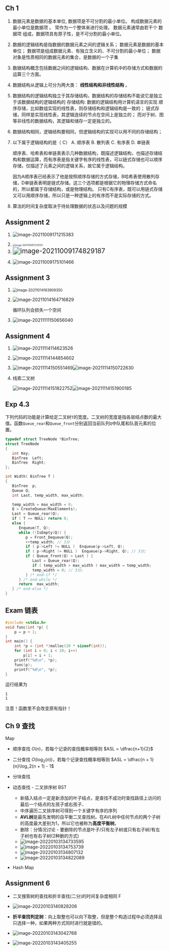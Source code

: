 ## Ch 1

1. 数据元素是数据的基本单位, 数据项是不可分割的最小单位。 构成数据元素的 最小单位是数据项 。 常作为一个整体来进行处理。 数据元素通常由若干个 数据项 组成，数据项具有原子性，是不可分割的最小单位。

2. 数据的逻辑结构是指数据的数据元素之间的逻辑关系；
   数据元素是数据的基本单位；
   数据项是组成数据元素、有独立含义的、不可分割的最小单位；
   数据对象是性质相同的数据元素的集合，是数据的一个子集
   
3. 数据结构概念包括数据之间的逻辑结构、数据在计算机中的存储方式和数据的运算三个方面。

4. 数据结构从逻辑上可分为两大类： **线性结构和非线性结构** 。

5. 数据结构的逻辑结构独立于其存储结构，数据结构的存储结构不能说它是独立于该数据结构的逻辑结构的
    存储结构: 数据的逻辑结构用计算机语言的实现
    顺序存储，比如数组实现的线性表，则存储结构和逻辑结构是一致的；
    链式存储，同样是实现线性表，其逻辑连续的节点在空间上是独立的；
    而对于树、图等非线性的数据结构，其逻辑和储存一定是独立的。

6. 数据结构相同，逻辑结构要相同，但逻辑结构的实现可以用不同的存储结构；

7. 以下属于逻辑结构的是（ C） A. 顺序表 B. 散列表 C. 有序表 D. 单链表

   顺序表、哈希表和单链表表示几种数据结构，既描述逻辑结构，也描述存储结构和数据运算，而有序表是指关键字有序的线性表，可以链式存储也可以顺序存储，仅描述了元素之间的逻辑关系，故它属于逻辑结构。

   因为A顺序表已经表示了他是按照顺序存储的方式存储，B哈希表使用散列存储，D单链表表明是链式存储。这三个选项都是根据它的物理存储方式命名的，所以都属于存储结构，或是物理结构。
   只有C有序表，既可以用链式存储又可以用顺序存储，所以只是一种逻辑上的有序而不是实际存储的方式。

8. 算法的时间复杂度取决于待处理数据的状态以及问题的规模

## Assignment 2

1. ![image-20211009171215383](https://gitee.com/ohg/typora_image/raw/master/imgs/2021/10/202110091712566.png)

2. <img src="https://gitee.com/ohg/typora_image/raw/master/imgs/2021/10/202110091723180.png" alt="image-20211009172310121" style="zoom:50%;" />

3. <img src="https://gitee.com/ohg/typora_image/raw/master/imgs/2021/10/202110091748282.png" alt="image-20211009174829187" style="zoom:150%;" />

4. ![image-20211009175101466](https://gitee.com/ohg/typora_image/raw/master/imgs/2021/10/202110091751534.png)

## Assignment 3

1. <img src="https://gitee.com/ohg/typora_image/raw/master/imgs/2021/10/202110141639524.png" alt="image-20211014163909350" style="zoom:80%;" />

2. ![image-20211014164716829](https://gitee.com/ohg/typora_image/raw/master/imgs/2021/10/202110141647900.png)

   循环队列会损失一个空间

3. ![image-20211111150656040](https://gitee.com/ohg/typora_image/raw/master/imgs/2021/11/202111111507220.png)

## Assignment 4

1. ![image-20211114114623526](https://gitee.com/ohg/typora_image/raw/master/imgs/2021/11/202111141146618.png)

2. ![image-20211114144854602](https://gitee.com/ohg/typora_image/raw/master/imgs/2021/11/202111141448662.png)

3. ![image-20211114150551469](https://gitee.com/ohg/typora_image/raw/master/imgs/2021/11/202111141505550.png)![image-20211114150722630](https://gitee.com/ohg/typora_image/raw/master/imgs/2021/11/202111141507680.png)

4. 线索二叉树

   ![image-20211114151822752](https://gitee.com/ohg/typora_image/raw/master/imgs/2021/11/202111141518814.png)![image-20211114151900185](https://gitee.com/ohg/typora_image/raw/master/imgs/2021/11/202111141519229.png)

## Exp 4.3

下列代码的功能是计算给定二叉树`T`的宽度。二叉树的宽度是指各层结点数的最大值。函数`Queue_rear`和`Queue_front`分别返回当前队列`Q`中队尾和队首元素的位置。

```c++
typedef struct TreeNode *BinTree;
struct TreeNode
{
   int Key;
   BinTree  Left;
   BinTree  Right;
};

int Width( BinTree T )
{
   BinTree  p;
   Queue Q;
   int Last, temp_width, max_width;

   temp_width = max_width = 0;
   Q = CreateQueue(MaxElements);
   Last = Queue_rear(Q);
   if ( T == NULL) return 0;
   else {
      Enqueue(T, Q);
      while (!IsEmpty(Q)) {
         p = Front_Dequeue(Q); 
         ++temp_width; // 3分
         if ( p->Left != NULL )  Enqueue(p->Left, Q);
         if ( p->Right != NULL )  Enqueue(p->Right, Q); // 3分;  
         if ( Queue_front(Q) > Last ) {
            Last = Queue_rear(Q);
            if ( temp_width > max_width ) max_width = temp_width;
            temp_width = 0; // 3分;
         } /* end-if */
      } /* end-while */
      return  max_width;
   } /* end-else */
} 
```

## Exam 链表

```c
#include <stdio.h>
void func(int *p) {
	p = p + 1;
}
int main() {
	int *p = (int *)malloc(20 * sizeof(int));
	for (int i = 0; i < 20; i++)
		p[i] = i + 1;
	printf("%d\n", *p);
	func(p);
	printf("%d\n", *p);
}
```

运行结果为

```
1
1
```

注意！函数里不会改变原有指针！

## Ch 9 查找

Map

- 顺序查找 $O(n)$，若每个记录的查找概率相等则 $ASL = \dfrac{n+1}{2}$
- 二分查找 $O(\log_2(n))$，若每个记录查找概率相等则 $ASL = \dfrac{n + 1}{n}\log_2(n + 1) - 1$
- 分块查找
- 动态查找 - 二叉排序树 BST
  - 新插入结点一定是新添加的叶子结点，是查找不成功时查找路径上访问的最后一个结点的左孩子或右孩子、
  - 中序遍历二叉排序树可得到一个关键字有序的序列
  - **AVL树**是最先发明的自平衡二叉查找树。在AVL树中任何节点的两个子树的高度最大差别为1，所以它也被称为**高度平衡树**。
  - 删除：分情况讨论 - 要删除的节点是叶子/只有左子树或只有右子树/有左子树也有右子树(2种删的方式)
  - ![image-20220103134733595](https://gitee.com/ohg/typora_image/raw/master/imgs/2022/01/202201031347708.png)
  - ![image-20220103134753739](https://gitee.com/ohg/typora_image/raw/master/imgs/2022/01/202201031347821.png)
  - ![image-20220103134807132](https://gitee.com/ohg/typora_image/raw/master/imgs/2022/01/202201031348219.png)
  - ![image-20220103134822089](https://gitee.com/ohg/typora_image/raw/master/imgs/2022/01/202201031348185.png)

- Hash Map

## Assignment 6

- 二叉搜索树的查找和折半查找(二分)的时间复杂度相同 F

- ![image-20220103140828206](https://gitee.com/ohg/typora_image/raw/master/imgs/2022/01/202201031408270.png)

- **折半查找判定树**：向上取整也可以向下取整，但是整个构造过程中必须选择且只选择一种，如果两种方式同时进行就是错的。
- ![image-20220103143042768](https://gitee.com/ohg/typora_image/raw/master/imgs/2022/01/202201031430451.png)

- ![image-20220103143405255](https://gitee.com/ohg/typora_image/raw/master/imgs/2022/01/202201031434357.png)
